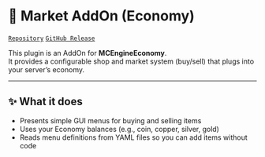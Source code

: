 # 🛒 Market AddOn (Economy)

[`Repository`](https://github.com/MCEngine-Extension/economy-addon-market)
[`GitHub Release`](https://github.com/MCEngine-Extension/economy-addon-market/releases)

This plugin is an AddOn for **MCEngineEconomy**.  
It provides a configurable shop and market system (buy/sell) that plugs into your server’s economy.

---

## ✨ What it does
- Presents simple GUI menus for buying and selling items
- Uses your Economy balances (e.g., coin, copper, silver, gold)
- Reads menu definitions from YAML files so you can add items without code
